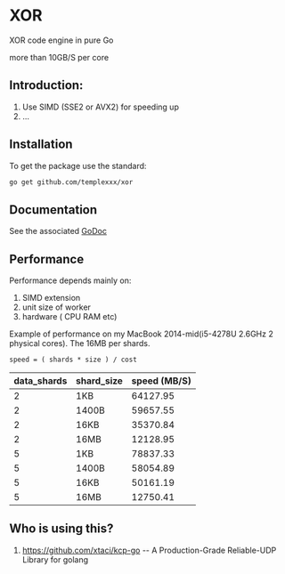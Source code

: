 # XOR

XOR code engine in pure Go

more than 10GB/S per core

## Introduction:

1. Use SIMD (SSE2 or AVX2) for speeding up
2. ...

## Installation
To get the package use the standard:
```bash
go get github.com/templexxx/xor
```

## Documentation

See the associated [GoDoc](http://godoc.org/github.com/templexxx/xor)


## Performance

Performance depends mainly on:

1. SIMD extension
2. unit size of worker
3. hardware ( CPU RAM etc)

Example of performance on my MacBook 2014-mid(i5-4278U 2.6GHz 2 physical cores). The 16MB per shards.
```
speed = ( shards * size ) / cost
```
| data_shards    | shard_size |speed (MB/S) |
|----------|----|-----|
| 2       |1KB|64127.95  |
|2|1400B|59657.55|
|2|16KB|35370.84|
| 2       | 16MB|12128.95 |
| 5       |1KB| 78837.33 |
|5|1400B|58054.89|
|5|16KB|50161.19|
|5| 16MB|12750.41|

## Who is using this?

1. https://github.com/xtaci/kcp-go -- A Production-Grade Reliable-UDP Library for golang